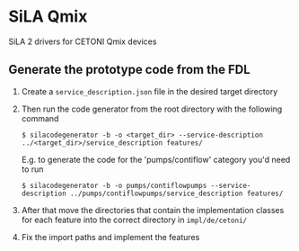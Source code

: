 # SiLA Qmix
SiLA 2 drivers for CETONI Qmix devices

## Generate the prototype code from the FDL
1. Create a `service_description.json` file in the desired target directory
2. Then run the code generator from the root directory with the following command
   ```console
   $ silacodegenerator -b -o <target_dir> --service-description ../<target_dir>/service_description features/
   ```
   
   E.g. to generate the code for the 'pumps/contiflow' category you'd need to run
   ```
   $ silacodegenerator -b -o pumps/contiflowpumps --service-description ../pumps/contiflowpumps/service_description features/
   ```
3. After that move the directories that contain the implementation classes for each feature into the correct directory in `impl/de/cetoni/`
4. Fix the import paths and implement the features
